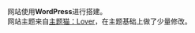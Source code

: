 网站使用<b>WordPress</b>进行搭建。<br>
网站主题来自<a href="http://ztmao.com/bokezhuti/2727.html">主题猫：Lover</a>，在主题基础上做了少量修改。<br>

